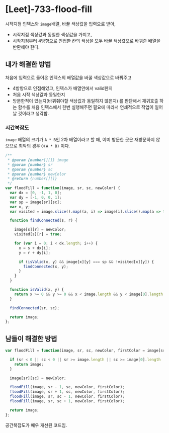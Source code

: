 # [Leet]-733-flood-fill

시작지점 인덱스와 `image`배열, 바꿀 색상값을 입력으로 받아,
- 시작지점 색상값과 동일한 색상값을 가지고,
- 시작지점부터 4방향으로 인접한 칸의
색상을 모두 바꿀 색상값으로 바꿔준 배열을 반환해야 한다.

## 내가 해결한 방법
처음에 입력으로 들어온 인덱스의 배열값을 바꿀 색상값으로 바꿔주고
- 4방향으로 인접해있고, 인덱스가 배열안에서 valid한지
- 처음 시작 색상값과 동일한지
- 방문한적이 있는지(바꿔줘야할 색상값과 동일하지 않은지)
를 판단해서 재귀호출 하는 함수를 처음 인덱스에서 한번 실행해주면
필요에 따라서 연쇄적으로 작업이 일어날 것이라고 생각함.

### 시간복잡도
`image` 배열의 크기가 `A * B`인 2차 배열이라고 할 때,
이미 방문한 곳은 재방문하지 않으므로 최악의 경우 `O(A * B)` 이다.

```js
/**
 * @param {number[][]} image
 * @param {number} sr
 * @param {number} sc
 * @param {number} newColor
 * @return {number[][]}
 */
var floodFill = function(image, sr, sc, newColor) {
  var dx = [0, -1, 1, 0];
  var dy = [-1, 0, 0, 1];
  var sp = image[sr][sc];
  var x, y;
  var visited = image.slice().map((a, i) => image[i].slice().map(a => false));

  function findConnected(s, r) {

    image[s][r] = newColor;
    visited[s][r] = true;

    for (var i = 0; i < dx.length; i++) {
      x = s + dx[i];
      y = r + dy[i];

      if (isValid(x, y) && image[x][y] === sp && !visited[x][y]) {
        findConnected(x, y);
      }
    }
  }

  function isValid(x, y) {
    return x >= 0 && y >= 0 && x < image.length && y < image[0].length;
  }

  findConnected(sr, sc);

  return image;
};

```

## 남들이 해결한 방법

```js
var floodFill = function(image, sr, sc, newColor, firstColor = image[sr][sc]) {

  if (sr < 0 || sc < 0 || sr >= image.length || sc >= image[0].length || image[sr][sc] !== firstColor || image[sr][sc] === newColor) {
    return image;
  }

  image[sr][sc] = newColor;

  floodFill(image, sr - 1, sc, newColor, firstColor);
  floodFill(image, sr + 1, sc, newColor, firstColor);
  floodFill(image, sr, sc - 1, newColor, firstColor);
  floodFill(image, sr, sc + 1, newColor, firstColor);

  return image;
};
```

공간복잡도가 매우 개선된 코드임.
